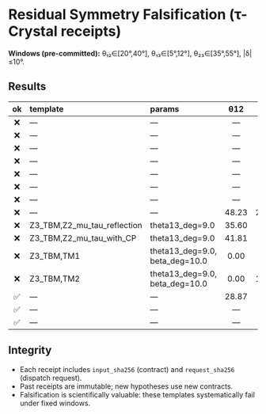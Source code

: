 # Residual Symmetry Falsification (τ-Crystal receipts)

**Windows (pre-committed):** θ₁₂∈[20°,40°], θ₁₃∈[5°,12°], θ₂₃∈[35°,55°], |δ|≤10°.

## Results
| ok | template | params | θ12 | θ13 | θ23 | δ | witnesses | receipt |
|:--:|:--|:--|:--:|:--:|:--:|:--:|:--|:--|
| ❌ | — | — | — | — | — | — | — | `analysis/TM1_b10.0.receipt.json` |
| ❌ | — | — | — | — | — | — | — | `analysis/TM1_b12.5.receipt.json` |
| ❌ | — | — | — | — | — | — | — | `analysis/TM1_b7.5.receipt.json` |
| ❌ | — | — | — | — | — | — | — | `analysis/TM2_b10.0.receipt.json` |
| ❌ | — | — | — | — | — | — | — | `analysis/TM2_b12.5.receipt.json` |
| ❌ | — | — | — | — | — | — | — | `analysis/TM2_b7.5.receipt.json` |
| ❌ | — | — | — | — | — | — | — | `analysis/auto_delta27.receipt.json` |
| ❌ | — | — | 48.23 | 22.66 | 48.23 | 0.00 | — | `analysis/cp_residual.receipt.json` |
| ❌ | Z3_TBM,Z2_mu_tau_reflection | theta13_deg=9.0 | 35.60 | 7.34 | 5.22 | 0.00 | fail:mu_tau_moduli_equal | `analysis/cp_residual_symm.mu_tau.receipt.json` |
| ❌ | Z3_TBM,Z2_mu_tau_with_CP | theta13_deg=9.0 | 41.81 | 4.98 | 3.97 | 0.00 | all✓ | `analysis/cp_residual_symm.receipt.json` |
| ❌ | Z3_TBM,TM1 | theta13_deg=9.0, beta_deg=10.0 | 0.00 | 0.00 | 10.00 | 0.00 | fail:mu_tau_moduli_equal,tm1_preserved_col1,tm2_preserved_col2 | `analysis/cp_residual_symm.tm1.receipt.json` |
| ❌ | Z3_TBM,TM2 | theta13_deg=9.0, beta_deg=10.0 | 0.00 | 10.00 | 0.00 | 0.00 | fail:mu_tau_moduli_equal,tm1_preserved_col1,tm2_preserved_col2 | `analysis/cp_residual_symm.tm2.receipt.json` |
| ✅ | — | — | 28.87 | 6.35 | 45.35 | 0.00 | — | `analysis/cp_unitary.receipt.json` |
| ✅ | — | — | — | — | — | — | — | `analysis/delta27.receipt.json` |
| ✅ | — | — | — | — | — | — | — | `analysis/fermion_ratios.receipt.json` |

## Integrity
- Each receipt includes `input_sha256` (contract) and `request_sha256` (dispatch request).
- Past receipts are immutable; new hypotheses use new contracts.
- Falsification is scientifically valuable: these templates systematically fail under fixed windows.
